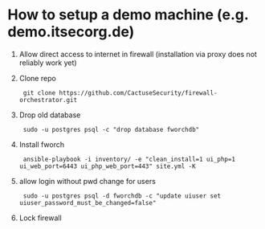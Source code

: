 # How to setup a demo machine (e.g. demo.itsecorg.de)

1. Allow direct access to internet in firewall (installation via proxy does not reliably work yet)

2. Clone repo

        git clone https://github.com/CactuseSecurity/firewall-orchestrator.git

3. Drop old database

        sudo -u postgres psql -c "drop database fworchdb"

4. Install fworch

        ansible-playbook -i inventory/ -e "clean_install=1 ui_php=1 ui_web_port=6443 ui_php_web_port=443" site.yml -K

5. allow login without pwd change for users

        sudo -u postgres psql -d fworchdb -c "update uiuser set uiuser_password_must_be_changed=false"

6. Lock firewall

